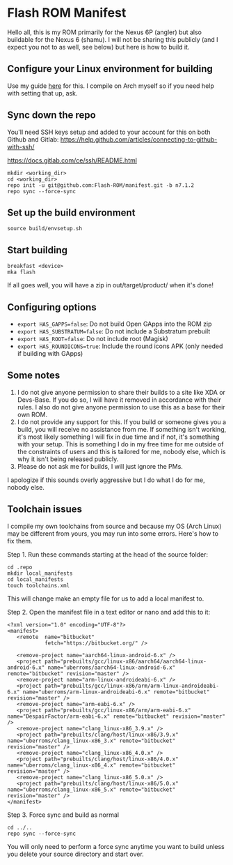 # Flash ROM Manifest

Hello all, this is my ROM primarily for the Nexus 6P (angler) but also buildable for the Nexus 6 (shamu). I will not be sharing this publicly (and I expect you not to as well, see below) but here is how to build it.

## Configure your Linux environment for building

Use my guide [here](https://github.com/nathanchance/Android-Tools/blob/master/Guides/Building_AOSP.txt) for this. I compile on Arch myself so if you need help with setting that up, ask.

## Sync down the repo

You'll need SSH keys setup and added to your account for this on both Github and Gitlab:
https://help.github.com/articles/connecting-to-github-with-ssh/

https://docs.gitlab.com/ce/ssh/README.html

```
mkdir <working_dir>
cd <working_dir>
repo init -u git@github.com:Flash-ROM/manifest.git -b n7.1.2
repo sync --force-sync
```

## Set up the build environment 

```
source build/envsetup.sh
```

## Start building 

```
breakfast <device>
mka flash
```
If all goes well, you will have a zip in out/target/product/<device> when it's done!

## Configuring options

+ `export HAS_GAPPS=false`: Do not build Open GApps into the ROM zip
+ `export HAS_SUBSTRATUM=false`: Do not include a Substratum prebuilt
+ `export HAS_ROOT=false`: Do not include root (Magisk)
+ `export HAS_ROUNDICONS=true`: Include the round icons APK (only needed if building with GApps)

## Some notes

1. I do not give anyone permission to share their builds to a site like XDA or Devs-Base. If you do so, I will have it removed in accordance with their rules. I also do not give anyone permission to use this as a base for their own ROM.
2. I do not provide any support for this. If you build or someone gives you a build, you will receive no assistance from me. If something isn't working, it's most likely something I will fix in due time and if not, it's something with your setup. This is something I do in my free time for me outside of the constraints of users and this is tailored for me, nobody else, which is why it isn't being released publicly.
3. Please do not ask me for builds, I will just ignore the PMs.

I apologize if this sounds overly aggressive but I do what I do for me, nobody else.

## Toolchain issues

I compile my own toolchains from source and because my OS (Arch Linux) may be different from yours, you may run into some errors. Here's how to fix them.

Step 1. Run these commands starting at the head of the source folder:
```
cd .repo
mkdir local_manifests
cd local_manifests
touch toolchains.xml
```
This will change make an empty file for us to add a local manifest to.

Step 2. Open the manifest file in a text editor or nano and add this to it:
```
<?xml version="1.0" encoding="UTF-8"?>
<manifest>
   <remote  name="bitbucket"
            fetch="https://bitbucket.org/" />

   <remove-project name="aarch64-linux-android-6.x" />
   <project path="prebuilts/gcc/linux-x86/aarch64/aarch64-linux-android-6.x" name="uberroms/aarch64-linux-android-6.x" remote="bitbucket" revision="master" />
   <remove-project name="arm-linux-androideabi-6.x" />
   <project path="prebuilts/gcc/linux-x86/arm/arm-linux-androideabi-6.x" name="uberroms/arm-linux-androideabi-6.x" remote="bitbucket" revision="master" />
   <remove-project name="arm-eabi-6.x" />
   <project path="prebuilts/gcc/linux-x86/arm/arm-eabi-6.x" name="DespairFactor/arm-eabi-6.x" remote="bitbucket" revision="master" />
   <remove-project name="clang_linux-x86_3.9.x" />
   <project path="prebuilts/clang/host/linux-x86/3.9.x" name="uberroms/clang_linux-x86_3.x" remote="bitbucket" revision="master" />
   <remove-project name="clang_linux-x86_4.0.x" />
   <project path="prebuilts/clang/host/linux-x86/4.0.x" name="uberroms/clang_linux-x86_4.x" remote="bitbucket" revision="master" />
   <remove-project name="clang_linux-x86_5.0.x" />
   <project path="prebuilts/clang/host/linux-x86/5.0.x" name="uberroms/clang_linux-x86_5.x" remote="bitbucket" revision="master" />
</manifest>
```

Step 3. Force sync and build as normal
```
cd ../..
repo sync --force-sync
```

You will only need to perform a force sync anytime you want to build unless you delete your source directory and start over.
